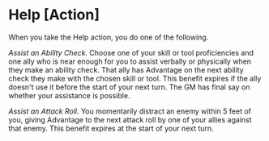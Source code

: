 # Help [Action]

When you take the Help action, you do one of the following.

*Assist an Ability Check.* Choose one of your skill or tool proficiencies and one ally who is near enough for you to assist verbally or physically when they make an ability check. That ally has Advantage on the next ability check they make with the chosen skill or tool. This benefit expires if the ally doesn't use it before the start of your next turn. The GM has final say on whether your assistance is possible.

*Assist an Attack Roll.* You momentarily distract an enemy within 5 feet of you, giving Advantage to the next attack roll by one of your allies against that enemy. This benefit expires at the start of your next turn.